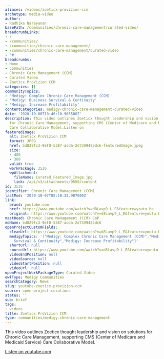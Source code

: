 ```yaml
---
aliases: /videos/zoeticx-provizion-ccm
archetype: media-video
author:
- Radhika Narayanan
basePath: /communities/chronic-care-management/curated-video/
breadcrumbLinks:
- /
- /communities/
- /communities/chronic-care-management/
- /communities/chronic-care-management/curated-video
- '#'
breadcrumbs:
- Home
- Communities
- Chronic Care Management (CCM)
- Curated Video
- Zoeticx ProVizion CCM
categories: []
communityTopics:
- 'Medigy: Complex Chronic Care Management (CCM)'
- 'Medigy: Business Survival & Continuity'
- 'Medigy: Increase Profitability'
contentCategories: medigy-chronic-care-management-curated-video
date: '2020-10-06T18:46:18.905508Z'
description: This video outlines Zoeticx thought leadership and vision on solutions
  for Chronic Care Management, supporting CMS (Center of Medicare and Medicaid Service)
  Care Collaborative Model.Listen on
featuredImage:
  alt: Zoeticx ProVizion CCM
  format: JPEG
  href: bd829fc3-9ef0-5387-acda-2d7399425dc6-featuredImage.jpeg
  size:
  - 480
  - 360
  valid: true
  workPackage: 3536
  wpAttachment:
    fileName: Curated_Featured_Image.jpg
    link: /api/v3/attachments/9550/content
id: 3536
identifier: Chronic Care Management (CCM)
lastMod: '2020-10-07T08:10:33.907000Z'
link:
  brand: youtube.com
  href: https://www.youtube.com/watch?v=d8Lavp9_L_E&feature=youtu.be
  original: https://www.youtube.com/watch?v=d8Lavp9_L_E&feature=youtu.be
mastHead: Chronic Care Management (CCM) CoP
mdName: bd829fc3-9ef0-5387-acda-2d7399425dc6
openProjectCustomFields:
  cleanUrl: https://www.youtube.com/watch?v=d8Lavp9_L_E&feature=youtu.be
  medigyTopics: '["Medigy: Complex Chronic Care Management (CCM)","Medigy: Business
    Survival & Continuity","Medigy: Increase Profitability"]'
  shortUrl: null
  sourceUrl: https://www.youtube.com/watch?v=d8Lavp9_L_E&feature=youtu.be
  videoEndPosition: null
  videoSource: null
  videoStartPosition: null
  videoUrl: null
openProjectWorkPackageType: Curated Video
owlType: Medigy Communities
searchCategory: News
slug: youtube-zoeticx-provizion-ccm
source: open-project-curations
status: ''
sub: brief
tags:
- videos
title: Zoeticx ProVizion CCM
type: communities/medigy-chronic-care-management
---
```


<p>This video outlines Zoeticx thought leadership and vision on solutions for Chronic Care Management, supporting CMS (Center of Medicare and Medicaid Service) Care Collaborative Model.</p><p><a href="https://www.youtube.com/watch?v=d8Lavp9_L_E&amp;feature=youtu.be">Listen on youtube.com</a></p>